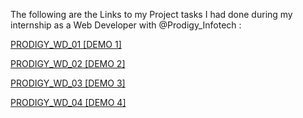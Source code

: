 The following are the Links to my Project tasks I had done during my internship as a Web Developer with @Prodigy_Infotech :

[PRODIGY_WD_01 [DEMO 1]](https://aftaaboraf.github.io/Prodigy_Internship/PRODIGY_WD_01)  

[PRODIGY_WD_02 [DEMO 2]](https://aftaaboraf.github.io/Prodigy_Internship/PRODIGY_WD_02)  

[PRODIGY_WD_03 [DEMO 3]](https://aftaaboraf.github.io/Prodigy_Internship/PRODIGY_WD_03)  

[PRODIGY_WD_04 [DEMO 4]](https://aftaaboraf.github.io/Prodigy_Internship/PRODIGY_WD_04)

